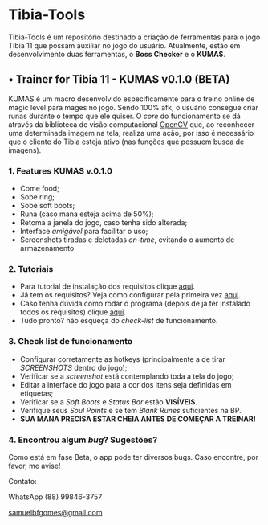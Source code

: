 # Tibia-Tools

Tibia-Tools é um repositório destinado a criação de ferramentas para o jogo Tibia 11 que possam auxiliar no jogo do usuário.
Atualmente, estão em desenvolvimento duas ferramentas, o **Boss Checker** e o **KUMAS**.

## • Trainer for Tibia 11 - KUMAS v0.1.0 (**BETA**)

KUMAS é um macro desenvolvido especificamente para o treino online de magic level para mages no jogo. Sendo 100% afk, o usuário consegue 
criar runas durante o tempo que ele quiser. O *core* do funcionamento se dá através da biblioteca de visão computacional [OpenCV](https://opencv.org/) 
que, ao reconhecer uma determinada imagem na tela, realiza uma ação, por isso é necessário que o cliente do Tibia esteja ativo (nas funções que possuem busca de imagens).


### 1.  **Features KUMAS v.0.1.0**

* Come food;
* Sobe ring;
* Sobe soft boots;
* Runa (caso mana esteja acima de 50%);
* Retoma a janela do jogo, caso tenha sido alterada;
* Interface *amigável* para facilitar o uso;
* Screenshots tiradas e deletadas *on-time*, evitando o aumento de armazenamento

### 2. **Tutoriais**

* Para tutorial de instalação dos requisitos clique [aqui](https://github.com/SamuelBFG/tibia-tools/blob/master/Trainer/tutorial/tut_0.md).
* Já tem os requisitos? Veja como configurar pela primeira vez [aqui](https://github.com/SamuelBFG/tibia-tools/blob/master/Trainer/tutorial/tut_1.md).
* Caso tenha dúvida como rodar o programa (depois de ja ter instalado todos os requisitos) clique [aqui](https://github.com/SamuelBFG/tibia-tools/blob/master/Trainer/tutorial/tut_2.md).
* Tudo pronto? não esqueça do *check-list* de funcionamento.

### 3. **Check list de funcionamento**

* Configurar corretamente as hotkeys (principalmente a de tirar *SCREENSHOTS* dentro do jogo);
* Verificar se a *screenshot* está contemplando toda a tela do jogo;
* Editar a interface do jogo para a cor dos itens seja definidas em etiquetas;
* Verificar se a *Soft Boots* e *Status Bar* estão **VISÍVEIS**.
* Verifique seus *Soul Points* e se tem *Blank Runes* suficientes na BP.
* **SUA MANA PRECISA ESTAR CHEIA ANTES DE COMEÇAR A TREINAR!**

### 4. **Encontrou algum *bug*? Sugestões?** 

Como está em fase Beta, o app pode ter diversos bugs. Caso encontre,  por favor, me avise!

Contato:

WhatsApp (88) 99846-3757

samuelbfgomes@gmail.com
